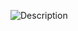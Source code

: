 ![Description](https://res.cloudinary.com/dyeiuox51/image/upload/v1730359455/vbqwdda3ucdunsvzqexy.png)
